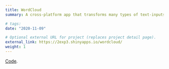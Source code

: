 ```yaml
---
title: WordCloud
summary: A cross-platform app that transforms many types of text-inputs into highly-customizable -and downloadable- wordclouds.

# tags:
date: "2020-11-09"

# Optional external URL for project (replaces project detail page).
external_link: https://2exp3.shinyapps.io/wordcloud/
weight: 1 
---
```

[Code](https://github.com/2exp3/wordcloud).